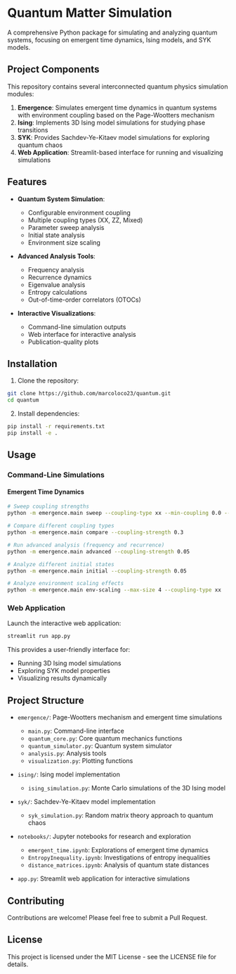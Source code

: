 # Quantum Matter Simulation

A comprehensive Python package for simulating and analyzing quantum systems, focusing on emergent time dynamics, Ising models, and SYK models.

## Project Components

This repository contains several interconnected quantum physics simulation modules:

1. **Emergence**: Simulates emergent time dynamics in quantum systems with environment coupling based on the Page-Wootters mechanism
2. **Ising**: Implements 3D Ising model simulations for studying phase transitions
3. **SYK**: Provides Sachdev-Ye-Kitaev model simulations for exploring quantum chaos
4. **Web Application**: Streamlit-based interface for running and visualizing simulations

## Features

- **Quantum System Simulation**:
  - Configurable environment coupling
  - Multiple coupling types (XX, ZZ, Mixed)
  - Parameter sweep analysis
  - Initial state analysis
  - Environment size scaling

- **Advanced Analysis Tools**:
  - Frequency analysis
  - Recurrence dynamics
  - Eigenvalue analysis
  - Entropy calculations
  - Out-of-time-order correlators (OTOCs)

- **Interactive Visualizations**:
  - Command-line simulation outputs
  - Web interface for interactive analysis
  - Publication-quality plots

## Installation

1. Clone the repository:
```bash
git clone https://github.com/marcoloco23/quantum.git
cd quantum
```

2. Install dependencies:
```bash
pip install -r requirements.txt
pip install -e .
```

## Usage

### Command-Line Simulations

#### Emergent Time Dynamics
```bash
# Sweep coupling strengths
python -m emergence.main sweep --coupling-type xx --min-coupling 0.0 --max-coupling 1.0 --num-points 10

# Compare different coupling types
python -m emergence.main compare --coupling-strength 0.3

# Run advanced analysis (frequency and recurrence)
python -m emergence.main advanced --coupling-strength 0.05

# Analyze different initial states
python -m emergence.main initial --coupling-strength 0.05

# Analyze environment scaling effects
python -m emergence.main env-scaling --max-size 4 --coupling-type xx
```

### Web Application

Launch the interactive web application:
```bash
streamlit run app.py
```

This provides a user-friendly interface for:
- Running 3D Ising model simulations
- Exploring SYK model properties
- Visualizing results dynamically

## Project Structure

- `emergence/`: Page-Wootters mechanism and emergent time simulations
  - `main.py`: Command-line interface
  - `quantum_core.py`: Core quantum mechanics functions
  - `quantum_simulator.py`: Quantum system simulator
  - `analysis.py`: Analysis tools
  - `visualization.py`: Plotting functions

- `ising/`: Ising model implementation
  - `ising_simulation.py`: Monte Carlo simulations of the 3D Ising model

- `syk/`: Sachdev-Ye-Kitaev model implementation
  - `syk_simulation.py`: Random matrix theory approach to quantum chaos

- `notebooks/`: Jupyter notebooks for research and exploration
  - `emergent_time.ipynb`: Explorations of emergent time dynamics
  - `EntropyInequality.ipynb`: Investigations of entropy inequalities
  - `distance_matrices.ipynb`: Analysis of quantum state distances

- `app.py`: Streamlit web application for interactive simulations

## Contributing

Contributions are welcome! Please feel free to submit a Pull Request.

## License

This project is licensed under the MIT License - see the LICENSE file for details. 